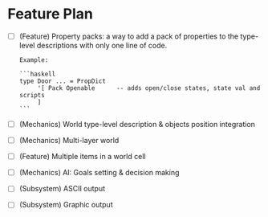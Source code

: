 # Feature Plan

- [ ] (Feature) Property packs: a way to add a pack of properties
      to the type-level descriptions with only one line of code.

      Example:

      ```haskell
      type Door ... = PropDict
           '[ Pack Openable      -- adds open/close states, state val and scripts
           ]
      ```
- [ ] (Mechanics) World type-level description & objects position integration
- [ ] (Mechanics) Multi-layer world
- [ ] (Feature) Multiple items in a world cell
- [ ] (Mechanics) AI: Goals setting & decision making
- [ ] (Subsystem) ASCII output
- [ ] (Subsystem) Graphic output
